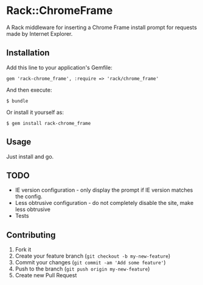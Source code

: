 # Rack::ChromeFrame

A Rack middleware for inserting a Chrome Frame install prompt for requests made
by Internet Explorer.

## Installation

Add this line to your application's Gemfile:

    gem 'rack-chrome_frame', :require => 'rack/chrome_frame'

And then execute:

    $ bundle

Or install it yourself as:

    $ gem install rack-chrome_frame

## Usage

Just install and go.

## TODO

* IE version configuration - only display the prompt if IE version matches the config.
* Less obtrusive configuration - do not completely disable the site, make less obtrusive
* Tests

## Contributing

1. Fork it
2. Create your feature branch (`git checkout -b my-new-feature`)
3. Commit your changes (`git commit -am 'Add some feature'`)
4. Push to the branch (`git push origin my-new-feature`)
5. Create new Pull Request
